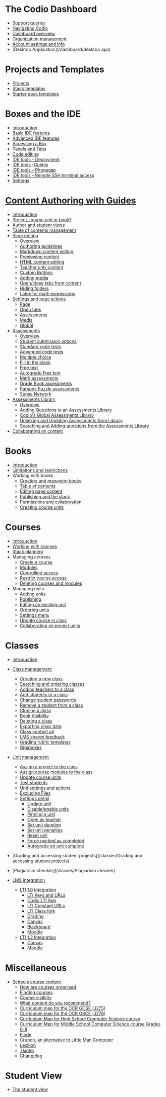
# The Codio Dashboard

*   [Support queries](/dashboard/support)
*   [Navigating Codio](/dashboard/navigation)
*   [Dashboard overview](/dashboard/oerview)
*   [Organization management](/dashboard/organisations/)
*   [Account settings and info](/dashboard/account)
*   [Desktop Application](/dashboard/desktop app)

# Projects and Templates

*   [](#section-projects)[Projects](/project/projects)
*   [](#how_use_stacks)[Stack templates](/project/stacks)
*   [](#how_use_packs)[Starter pack templates](/project/packs)

# Boxes and the IDE

*   [Introduction](/ide/introduction)
*   [](#int_dev_env)[Basic IDE features](/ide/navigation/)
*   [](#adv_ide_feat)[Advanced IDE features](/ide/features/)
*   [](#boxes)[Accessing a Box](/ide/boxes)
*   [](#panels_tabs)[Panels and Tabs](/ide/panels)
*   [](#code_edit)[Code editing](/ide/editing)
*   [](#ide_tools)[IDE tools - Deployment](/ide/tools/deployment)
*   [IDE tools -Guides](/ide/tools/guides/)
*   [](#phonegap)[IDE tools - Phonegap](/ide/tools/phonegap)
*   [](#ssh)[IDE tools - Remote SSH terminal access](/ide/tools/ssh)
*   [](#ide-settings)[Settings](/ide/settings)

# [Content Authoring with Guides](/content/authoring)

*   [Introduction](/content/authoring/introduction)
*   [Project, course unit or book?](/content/authoring/3ways)
*   [Author and student views](/content/authoring/playmode/)
*   [Table of contents management](/content/authoring/toc/)
*   [](#page-editing-section)[Page editing](/content/authoring/page-edit)
    *   [Overview](/content/authoring/page-edit/overview/)
    *   [Authoring guidelines](/content/authoring/page-edit/strategies)
    *   [Markdown content editing](/content/authoring/page-edit/edit)
    *   [Previewing content](/content/authoring/page-edit/real-time)
    *   [HTML content editing](/content/authoring/page-edit/edit-html)
    *   [Teacher only content](/content/authoring/page-edit/solutions)
    *   [Custom Buttons](/content/authoring/page-edit/buttons/)
    *   [Adding media](/content/authoring/page-edit/imvid)
    *   [Open/close tabs from content](/content/authoring/page-edit/inline/)
    *   [Hiding folders](/content/authoring/page-edit/hide-folder)
    *   [Latex for math expressions](/content/authoring/page-edit/latex)
*   [](#page-action-section)[Settings and page actions](/content/authoring/settings-actions)
    *   [Page](/content/authoring/settings-actions/page)
    *   [Open tabs](/content/authoring/settings-actions/open-tabs)
    *   [Assessments](/content/authoring/settings-actions/assessments)
    *   [Media](/content/authoring/settings-actions/media)
    *   [Global](/content/authoring/settings-actions/global)
*   [](#autoassessments)[Assessments](/content/authoring/assessments)
    *   [Overview](/content/authoring/assessments/overview)
    *   [Student submission options](/content/authoring/assessments/submitcomplete)
    *   [Standard code tests](/content/authoring/assessments/assessments-standard-code-tests)
    *   [Advanced code tests](/content/authoring/assessments/assessments-code-tests)
    *   [Multiple choice](/content/authoring/assessments/assessments-mcq)
    *   [Fill in the blank](/content/authoring/assessments/assessments-fitb)
    *   [Free text](/content/authoring/assessments/assessments-free)
    *   [Autograde Free text](/content/authoring/assessments/assessments-autofree)
    *   [Math assessments](/content/authoring/assessments/assessments-math)
    *   [Grade Book assessments](/content/authoring/assessments/assessments-gradebook)
    *   [Parsons Puzzle assessments](/content/authoring/assessments/parsons-puzzle)
    *   [Sense Network](/content/authoring/assessments/assessments-sense-network)
*   [](#assessments-library)[Assessments Library](/content/authoring/assessments-library)
    *   [Overview](/content/authoring/assessments-library/overview)
    *   [Adding Questions to an Assessments Library](/content/authoring/assessments-library/assessments-to-library)
    *   [Codio's Global Assessments Library](/content/authoring/assessments-library/global-assessments-library)
    *   [Unlinking and Updating Assessments from Library](/content/authoring/assessments-library/unlinking-updating)
    *   [Searching and Adding questions from the Assessments Library](/content/authoring/assessments-library/filters-queries)
*   [Collaborating on content](/content/authoring/collaboration)

# Books

*   [Introduction](/books/introduction)
*   [Limitations and restrictions](/books/limitations)
*   [](#books-working)<a>Working with books</a>
    *   [Creating and managing books](/books/manage)
    *   [Table of contents](/books/toc)
    *   [Editing page content](/books/pages)
    *   [Publishing and the stack](/books/publish)
    *   [Permissions and collaboration](/books/permissions)
    *   [Creating course units](/books/unit-book)

# Courses

*   [Introduction](/courses/introduction)
*   [Working with courses](/courses/working-with)
*   [Stack planning](/courses/stack-planning)
*   [](#courses-manage)<a>Managing courses</a>
    *   [Create a course](/courses/manage/course-create)
    *   [Modules](/courses/manage/course-add)
    *   [Controlling access](/courses/manage/course-public)
    *   [Restrict course access](/courses/manage/restrict-access)
    *   [Deleting courses and modules](/courses/manage/delete)
*   [](#courses-units)<a>Managing units</a>
    *   [Adding units](/courses/units/unit-add)
    *   [Publishing](/courses/units/publish)
    *   [Editing an existing unit](/courses/units/edit)
    *   [Ordering units](/courses/units/ordering)
    *   [Settings menu](/courses/units/settings)
    *   [Update course in class](/courses/units/update-class)
    *   [Collaborating on project units](/courses/units/course-collaborate)


# Classes

*   [Introduction](/classes/)
*   [](#how_manage_class)[Class management](/classes/classmanagement)
    *   [Creating a new class](/classes/classmanagement/create-class)
    *   [Searching and ordering classes](/classes/classmanagement/searchclass)
    *   [Adding teachers to a class](/classes/classmanagement/addteachers)
    *   [Add students to a class](/classes/classmanagement/addstudents)
    *   [Change student passwords](/classes/classmanagement/studentpasswords)
    *   [Remove a student from a class](/classes/classmanagement/removestudent)
    *   [Cloning a class](/classes/classmanagement/clone-class)
    *   [Book Visibility](/classes/classmanagement/bookvisibility)
    *   [Deleting a class](/classes/classmanagement/delete)
    *   [Exporting class data](/classes/classmanagement/export)
    *   [Class contact url](/classes/classmanagement/classcontacturl)
    *   [LMS shared feedback](/classes/classmanagement/lmsfeedback)
    *   [Grading rubric templates](/classes/classmanagement/rubric)
    *   [Gigaboxes](/classes/classmanagement/giga)
*   [](#unit-section)[Unit management](/classes/unitmanagement)
    *   [Assign a project to the class](/classes/unitmanagement/assign-project)
    *   [Assign course modules to the class](/classes/unitmanagement/assign-module)
    *   [Update course units](/classes/unitmanagement/upgradecourse)
    *   [Test students](/classes/unitmanagement/teststudents)
    *   [Unit settings and actions](/classes/unitmanagement/settings)
    *   [Excluding Files](/classes/unitmanagement/excludefiles)
    *   [](#settingsinfo)[Settings detail](/classes/unitmanagement/settings-info)
        *   [Update unit](/classes/unitmanagement/settings-info/updateunit)
        *   [Disable/enable units](/classes/unitmanagement/settings-info/disable)
        *   [Pinning a unit](/classes/unitmanagement/settings-info/pin)
        *   [Open as teacher](/classes/unitmanagement/settings-info/teachersolutions)
        *   [Set unit duration](/classes/unitmanagement/settings-info/unit-duration)
        *   [Set unit penalties](/classes/unitmanagement/settings-info/penalties)
        *   [Reset unit](/classes/unitmanagement/settings-info/reset-unit)
        *   [Force marked as completed](/classes/unitmanagement/settings-info/complete-unit)
        *   [Autograde on unit complete](/classes/unitmanagement/settings-info/autograde)
*   [](#stud_progress)[Grading and accessing student projects](/classes/Grading and accessing student projects)
*   [](#plag)[Plagiarism checker](/classes/Plagiarism checker)
   
*   [](#lmsintegration)[LMS integration](/classes/lti)
    *   [](#lti1_0)[LTI 1.0 Integration](/classes/lti/lti1_0)
        *   [LTI Keys and URLs](/classes/lti/lti1_0/keys)
        *   [Codio LTI App](/classes/lti/lti1_0/ltiapp)
        *   [LTI Constant URLs](/classes/lti/lti1_0/lticonstanturl)
        *   [LTI Class fork](/classes/lti/lti1_0/lticlassfork)
        *   [Grading](/classes/lti/lti1_0/gradeinfo)
        *   [Canvas](/classes/lti/lti1_0/canvas)
        *   [Blackboard](/classes/lti/lti1_0/blackboard)
        *   [Moodle](/classes/lti/lti1_0/moodle)
    *   [](#lti1_3)[LTI 1.3 Integration](/classes/lti/lti1_3)
        *   [Canvas](/classes/lti/lti1_3/canvas1_3)
        *   [Moodle](/classes/lti/lti1_3/moodle1_3)

# Miscellaneous

*   [](#school-course-list)[Schools course content](/misc/schoolscontent)
    *   [How are courses organised](/misc/schoolscontent/organization)
    *   [Finding courses](/misc/schoolscontent/coursefind)
    *   [Course visibilty](/misc/schoolscontent/courseview)
    *   [What content do you recommend?](/misc/schoolscontent/recommended)
    *   [Curriculum map for the OCR GCSE (J275)](/misc/schoolscontent/currmap2012)
    *   [Curriculum map for the OCR GSCE (J276)](/misc/schoolscontent/currmap2016)
    *   [Curriculum Map for High School Computer Science course](/misc/schoolscontent/currmapcstahigh/)
    *   [Curriculum Map for Middle School Computer Science course Grades 6-8](/misc/schoolscontent/currmapcstamiddle/)
    *   [Flode](/misc/schoolscontent/flode)
    *   [Crunch, an alternative to Little Man Computer](/misc/schoolscontent/crunch)
    *   [Lexikon](/misc/schoolscontent/lexikon)
    *   [Tkinter](/misc/schoolscontent/tkinter)
    *   [Changelog](/misc/changelog)

# Student View
*   [The student view](/studentview)
